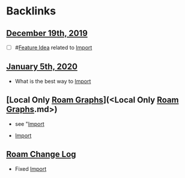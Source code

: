 
# Backlinks
## [December 19th, 2019](<December 19th, 2019.md>)
- [ ] #[Feature Idea](<Feature Idea.md>) related to [Import](<Import.md>)

## [January 5th, 2020](<January 5th, 2020.md>)
- What is the best way to [Import](<Import.md>)

## [Local Only [Roam Graphs](<Roam Graphs.md>)](<Local Only [Roam Graphs](<Roam Graphs.md>).md>)
- see "[Import](<Import.md>)

- [Import](<Import.md>)

## [Roam Change Log](<Roam Change Log.md>)
- Fixed [Import](<Import.md>)

